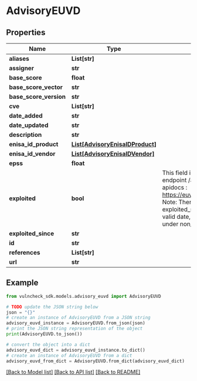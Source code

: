# AdvisoryEUVD


## Properties

Name | Type | Description | Notes
------------ | ------------- | ------------- | -------------
**aliases** | **List[str]** |  | [optional] 
**assigner** | **str** |  | [optional] 
**base_score** | **float** |  | [optional] 
**base_score_vector** | **str** |  | [optional] 
**base_score_version** | **str** |  | [optional] 
**cve** | **List[str]** |  | [optional] 
**date_added** | **str** |  | [optional] 
**date_updated** | **str** |  | [optional] 
**description** | **str** |  | [optional] 
**enisa_id_product** | [**List[AdvisoryEnisaIDProduct]**](AdvisoryEnisaIDProduct.md) |  | [optional] 
**enisa_id_vendor** | [**List[AdvisoryEnisaIDVendor]**](AdvisoryEnisaIDVendor.md) |  | [optional] 
**epss** | **float** |  | [optional] 
**exploited** | **bool** | This field is exploited field from endpoint /api/vulnerabilities. apidocs : https://euvd.enisa.europa.eu/apidoc Note: There are records where exploited_since is populated with a valid date, but it still shows up under non_exploitable data set | [optional] 
**exploited_since** | **str** |  | [optional] 
**id** | **str** |  | [optional] 
**references** | **List[str]** |  | [optional] 
**url** | **str** |  | [optional] 

## Example

```python
from vulncheck_sdk.models.advisory_euvd import AdvisoryEUVD

# TODO update the JSON string below
json = "{}"
# create an instance of AdvisoryEUVD from a JSON string
advisory_euvd_instance = AdvisoryEUVD.from_json(json)
# print the JSON string representation of the object
print(AdvisoryEUVD.to_json())

# convert the object into a dict
advisory_euvd_dict = advisory_euvd_instance.to_dict()
# create an instance of AdvisoryEUVD from a dict
advisory_euvd_from_dict = AdvisoryEUVD.from_dict(advisory_euvd_dict)
```
[[Back to Model list]](../README.md#documentation-for-models) [[Back to API list]](../README.md#documentation-for-api-endpoints) [[Back to README]](../README.md)


